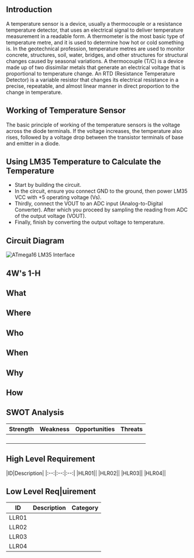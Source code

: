 ## Introduction
A temperature sensor is a device, usually a thermocouple or a resistance temperature detector, that uses an electrical signal to deliver temperature measurement in a readable form. A thermometer is the most basic type of temperature metre, and it is used to determine how hot or cold something is. In the geotechnical profession, temperature metres are used to monitor concrete, structures, soil, water, bridges, and other structures for structural changes caused by seasonal variations. A thermocouple (T/C) is a device made up of two dissimilar metals that generate an electrical voltage that is proportional to temperature change. An RTD (Resistance Temperature Detector) is a variable resistor that changes its electrical resistance in a precise, repeatable, and almost linear manner in direct proportion to the change in temperature.
## Working of Temperature Sensor
The basic principle of working of the temperature sensors is the voltage across the diode terminals. If the voltage increases, the temperature also rises, followed by a voltage drop between the transistor terminals of base and emitter in a diode.
## Using LM35 Temperature to Calculate the Temperature
-   Start by building the circuit. 
-   In the circuit, ensure you connect GND to the ground, then power LM35 VCC with +5 operating voltage (Vs). 
-   Thirdly, connect the VOUT to an ADC input (Analog-to-Digital Converter). After which you proceed by sampling the reading from ADC of the output voltage (VOUT). 
-   Finally, finish by converting the output voltage to temperature.   
## Circuit Diagram
![ATmega16 LM35 Interface](https://user-images.githubusercontent.com/98877997/155834375-372f961a-6834-4faa-831c-3699c88823ee.png)
## 4W's 1-H
## What

## Where
## Who
## When
## Why
## How

## SWOT Analysis
|Strength|Weakness|Opportunities|Threats|
|:--:|:--:|:--:|:--:|
|||||
|||||
|||||
|||||

## High Level Requirement
|ID|Description|
|:--:|:--:|:--:|
|HLR01||
|HLR02||
|HLR03||
|HLR04||

## Low Level Req|uirement
|ID|Description|Category|
|:--:|:--:|:--:|
|LLR01||
|LLR02||
|LLR03||
|LLR04||
